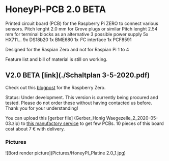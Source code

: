 # HoneyPi-PCB 2.0 BETA

Printed circuit board (PCB) for the Raspberry Pi ZERO to connect various sensors. 
Pitch lenght 2.0 mm for Grove plugs or similar
Pitch lenght 2.54 mm for terminal blocks as an alternative
3 possible power supply
5x HX711...
9x DS18b20
1x BME680
1x I²C interface 
1x PCF8591

Designed for the Raspian Zero and not for Raspian Pi 1 to 4

Feature list and bill of material is still on working. 

## V2.0 BETA [link](./Schaltplan 3-5-2020.pdf)
Check out this [blogpost](https://www.honey-pi.de/....) for the Raspberry Zero.

Status: Under development.
This version is currently being procured and tested.
Please do not order these without having contacted us before.
Thank you for your understanding!

You can upload this [gerber file] (Gerber_Honig Waegezelle_2_2020-05-03.zip) to [this manufactory service](https://jlcpcb.com/quote) to get few PCBs. 10 pieces of this board cost about 7 € with delivery. 

### Pictures
![Bord render picture](Pictures/HoneyPI_Platine 2.0_1.jpg)


